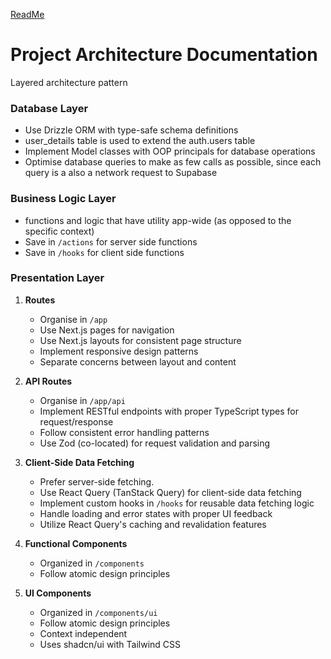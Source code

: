 [ReadMe](/README.md)

# Project Architecture Documentation

Layered architecture pattern

### Database Layer

- Use Drizzle ORM with type-safe schema definitions
- user_details table is used to extend the auth.users table
- Implement Model classes with OOP principals for database operations
- Optimise database queries to make as few calls as possible, since each query is a also a network request to Supabase

### Business Logic Layer

- functions and logic that have utility app-wide (as opposed to the specific context)
- Save in `/actions` for server side functions
- Save in `/hooks` for client side functions

### Presentation Layer

1. **Routes**

   - Organise in `/app`
   - Use Next.js pages for navigation
   - Use Next.js layouts for consistent page structure
   - Implement responsive design patterns
   - Separate concerns between layout and content

2. **API Routes**

   - Organise in `/app/api`
   - Implement RESTful endpoints with proper TypeScript types for request/response
   - Follow consistent error handling patterns
   - Use Zod (co-located) for request validation and parsing

3. **Client-Side Data Fetching**

   - Prefer server-side fetching.
   - Use React Query (TanStack Query) for client-side data fetching
   - Implement custom hooks in `/hooks` for reusable data fetching logic
   - Handle loading and error states with proper UI feedback
   - Utilize React Query's caching and revalidation features

4. **Functional Components**

   - Organized in `/components`
   - Follow atomic design principles

5. **UI Components**
   - Organized in `/components/ui`
   - Follow atomic design principles
   - Context independent
   - Uses shadcn/ui with Tailwind CSS
